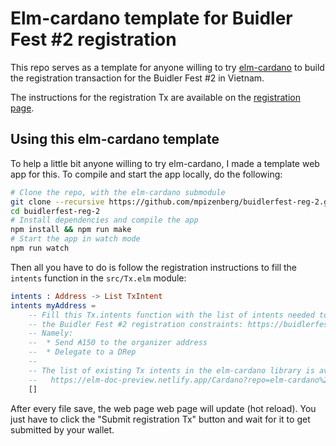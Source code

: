 # Elm-cardano template for Buidler Fest #2 registration

This repo serves as a template for anyone willing to try [elm-cardano][elm-cardano]
to build the registration transaction for the Buidler Fest #2 in Vietnam.

The instructions for the registration Tx are available on the [registration page][registration].

[elm-cardano]: https://github.com/elm-cardano/elm-cardano
[registration]: https://buidlerfest.github.io/register/

## Using this elm-cardano template

To help a little bit anyone willing to try elm-cardano, I made a template web app for this.
To compile and start the app locally, do the following:

```sh
# Clone the repo, with the elm-cardano submodule
git clone --recursive https://github.com/mpizenberg/buidlerfest-reg-2.git
cd buidlerfest-reg-2
# Install dependencies and compile the app
npm install && npm run make
# Start the app in watch mode
npm run watch
```

Then all you have to do is follow the registration instructions to fill the `intents` function in the `src/Tx.elm` module:

```elm
intents : Address -> List TxIntent
intents myAddress =
    -- Fill this Tx.intents function with the list of intents needed to satisfy
    -- the Buidler Fest #2 registration constraints: https://buidlerfest.github.io/register/
    -- Namely:
    --  * Send ₳150 to the organizer address
    --  * Delegate to a DRep
    --
    -- The list of existing Tx intents in the elm-cardano library is available at:
    --   https://elm-doc-preview.netlify.app/Cardano?repo=elm-cardano%2Felm-cardano&version=elm-doc-preview#TxIntent
    []
```

After every file save, the web page web page will update (hot reload).
You just have to click the "Submit registration Tx" button and wait for it to get submitted by your wallet.
